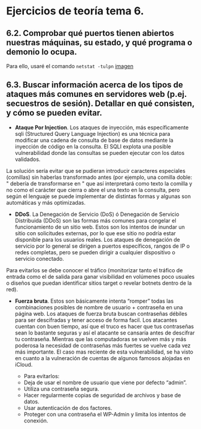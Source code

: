 # Ejercicios de teoría tema 6.

## 6.2. Comprobar qué puertos tienen abiertos nuestras máquinas, su estado, y qué programa o demonio lo ocupa.
Para ello, usaré el comando `netstat -tulpn`
[imagen]()

## 6.3. Buscar información acerca de los tipos de ataques más comunes en servidores web (p.ej. secuestros de sesión). Detallar en qué consisten, y cómo se pueden evitar.
+ **Ataque Por Injection**. Los ataques de inyección, más específicamente sqli (Structured Query Language Injection) es una técnica para modificar una cadena de consulta de base de datos mediante la inyección de código en la consulta. El SQLI explota una posible vulnerabilidad donde las consultas se pueden ejecutar con los datos validados.

La solución sería evitar que se pudieran introducir caracteres especiales (comillas) sin haberlas transformado antes (por ejemplo, una comilla doble: " debería de 
transformarse en \" que así interpretará como texto la comilla y no como el carácter que cierra o abre el una texto en la consulta, pero según el lenguaje se puede implementar de distintas formas y algunas son automáticas y más optimizadas.

+ **DDoS**. La Denegación de Servicio (DoS) ó Denegación de Servicio Distribuida (DDoS) son las formas más comunes para congelar el funcionamiento de un sitio web. Estos son los intentos de inundar un sitio con solicitudes externas, por lo que ese sitio no podría estar disponible para los usuarios reales. Los ataques de denegación de servicio por lo general se dirigen a puertos específicos, rangos de IP o redes completas, pero se pueden dirigir a cualquier dispositivo o servicio conectado.

Para evitarlos se debe conocer el tráfico (monitorizar tanto el tráfico de entrada como
el de salida para ganar visibilidad en volúmenes poco usuales o diseños que puedan identificar sitios target o revelar botnets dentro de la red).

+ **Fuerza bruta**. Estos son básicamente intenta “romper” todas las combinaciones posibles de nombre de usuario + contraseña en una página web. Los ataques de fuerza bruta buscan contraseñas débiles para ser descifradas y tener acceso de forma facil. Los atacantes cuentan con buen tiempo, así que el truco es hacer que tus contraseñas sean lo bastante seguras y así el atacante se cansaría antes de descifrar tu contraseña. Mientras que las computadoras se vuelven más y más poderosa la necesidad de contraseñas más fuertes se vuelve cada vez más importante. El caso mas reciente de esta vulnerabilidad, se ha visto en cuanto a la vulneración de cuentas de algunos famosos alojadas en iCloud.

    + Para evitarlos:
    + Deja de usar el nombre de usuario que viene por defecto “admin”.
    + Utiliza una contraseña segura.
    + Hacer regularmente copias de seguridad de archivos y base de datos.
    + Usar autenticación de dos factores.
    + Proteger con una contraseña el WP-Admin y limita los intentos de conexión.